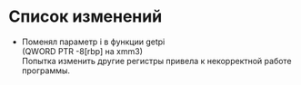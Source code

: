 # Список изменений
* Поменял параметр i в функции getpi
<br>(QWORD PTR -8[rbp] на xmm3)
<br>Попытка изменить другие регистры привела к некорректной работе программы.
